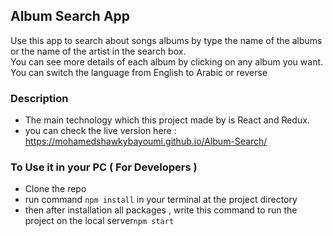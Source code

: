 
## Album Search App

Use this app to search about songs albums by type the name of the albums or the name of the artist in the search box.<br>
You can see more details of each album by clicking on any album you want.<br>
You can switch the language from English to Arabic or reverse

### Description

* The main technology which this project made by is React and Redux. <br>
* you can check the live version here : https://mohamedshawkybayoumi.github.io/Album-Search/


### To Use it in your PC ( For Developers )

* Clone the repo
* run command `npm install` in your terminal at the project directory 
* then after installation all packages , write this command to run the project on the local server`npm start` 